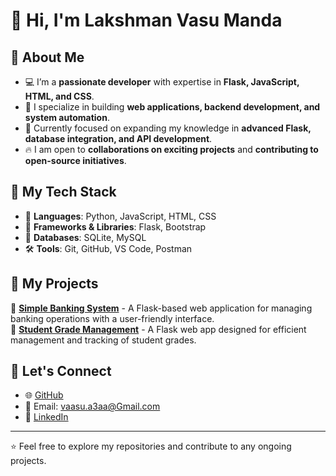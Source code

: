 # 👋 Hi, I'm Lakshman Vasu Manda

## 🚀 About Me
- 💻 I’m a **passionate developer** with expertise in **Flask, JavaScript, HTML, and CSS**.
- 🎯 I specialize in building **web applications, backend development, and system automation**.
- 🌱 Currently focused on expanding my knowledge in **advanced Flask, database integration, and API development**.
- 🔥 I am open to **collaborations on exciting projects** and **contributing to open-source initiatives**.

## 📌 My Tech Stack
- 🐍 **Languages**: Python, JavaScript, HTML, CSS
- 🚀 **Frameworks & Libraries**: Flask, Bootstrap
- 💾 **Databases**: SQLite, MySQL
- 🛠 **Tools**: Git, GitHub, VS Code, Postman

## 📂 My Projects
🌟 **[Simple Banking System](#)** - A Flask-based web application for managing banking operations with a user-friendly interface.  
🌟 **[Student Grade Management](#)** - A Flask web app designed for efficient management and tracking of student grades.

## 🤝 Let's Connect
- 🌐 [GitHub](https://github.com/lakshmanvasu7)
- 📧 Email: vaasu.a3aa@Gmail.com
- 💼 [LinkedIn](https://www.linkedin.com/in/Lakshman-vasu-Manda)

---

⭐️ Feel free to explore my repositories and contribute to any ongoing projects.
